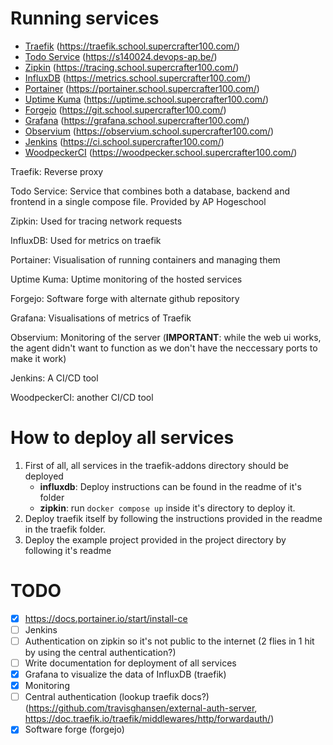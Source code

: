 # Running services

- [Traefik](https://traefik.school.supercrafter100.com/) (https://traefik.school.supercrafter100.com/)
- [Todo Service](https://s140024.devops-ap.be/) (https://s140024.devops-ap.be/)
- [Zipkin](https://tracing.school.supercrafter100.com/) (https://tracing.school.supercrafter100.com/)
- [InfluxDB](https://metrics.school.supercrafter100.com/) (https://metrics.school.supercrafter100.com/)
- [Portainer](https://portainer.school.supercrafter100.com/) (https://portainer.school.supercrafter100.com/)
- [Uptime Kuma](https://uptime.school.supercrafter100.com/) (https://uptime.school.supercrafter100.com/)
- [Forgejo](https://git.school.supercrafter100.com/) (https://git.school.supercrafter100.com/)
- [Grafana](https://grafana.school.supercrafter100.com/) (https://grafana.school.supercrafter100.com/)
- [Observium](https://observium.school.supercrafter100.com/) (https://observium.school.supercrafter100.com/)
- [Jenkins](https://ci.school.supercrafter100.com/) (https://ci.school.supercrafter100.com/)
- [WoodpeckerCI](https://woodpecker.school.supercrafter100.com/) (https://woodpecker.school.supercrafter100.com/)

Traefik: Reverse proxy

Todo Service: Service that combines both a database, backend and frontend in a single compose file. Provided by AP Hogeschool

Zipkin: Used for tracing network requests

InfluxDB: Used for metrics on traefik

Portainer: Visualisation of running containers and managing them

Uptime Kuma: Uptime monitoring of the hosted services

Forgejo: Software forge with alternate github repository

Grafana: Visualisations of metrics of Traefik

Observium: Monitoring of the server (**IMPORTANT**: while the web ui works, the agent didn't want to function as we don't have the neccessary ports to make it work)

Jenkins: A CI/CD tool

WoodpeckerCI: another CI/CD tool

# How to deploy all services

1. First of all, all services in the traefik-addons directory should be deployed
    - **influxdb**: Deploy instructions can be found in the readme of it's folder
    - **zipkin**: run `docker compose up` inside it's directory to deploy it.
2. Deploy traefik itself by following the instructions provided in the readme in the traefik folder.
3. Deploy the example project provided in the project directory by following it's readme

# TODO

- [x] https://docs.portainer.io/start/install-ce
- [ ] Jenkins
- [ ] Authentication on zipkin so it's not public to the internet (2 flies in 1 hit by using the central authentication?)
- [ ] Write documentation for deployment of all services
- [x] Grafana to visualize the data of InfluxDB (traefik)
- [x] Monitoring
- [ ] Central authentication (lookup traefik docs?) (https://github.com/travisghansen/external-auth-server, https://doc.traefik.io/traefik/middlewares/http/forwardauth/)
- [x] Software forge (forgejo)
